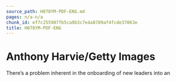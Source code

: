 ```yaml
---
source_path: H078YM-PDF-ENG.md
pages: n/a-n/a
chunk_id: ef7c255907fb5ca9b3c7e4a8789af4fcde37063e
title: H078YM-PDF-ENG
---
```

# Anthony Harvie/Getty Images

There’s a problem inherent in the onboarding of new leaders into an
